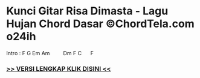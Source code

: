 
 # Kunci Gitar Risa Dimasta - Lagu Hujan Chord Dasar ©ChordTela.com o24ih


Intro : F G Em Am         Dm F C      F

###  <a href="https://shortlighzx.web.app?sq=Kunci Gitar Risa Dimasta - Lagu Hujan Chord Dasar ©ChordTela.com"> >> VERSI LENGKAP KLIK DISINI << </a>
